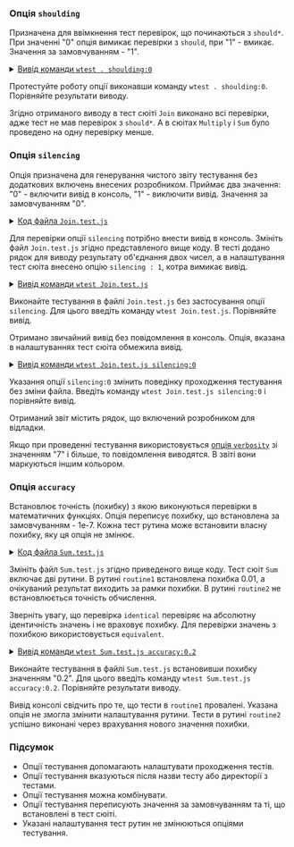 ### Опція `shoulding`

Призначена для ввімкнення тест перевірок, що починаються з `should*`. При значенні "0" опція вимикає перевірки з `should`, при "1" - вмикає. Значення за замовчуванням - "1".

<details>
  <summary><u>Вивід команди <code>wtest . shoulding:0</code></u></summary>

```
[user@user ~]$ wtest . shoulding:0
Running test suite ( Join ) ..
    at  /path_to_module/testCreation/Join.test.js:40

      Test check ( Join / routine1 / fail # 3 ) ... failed
      Failed test routine ( Join / routine1 ) in 0.087s

    Passed test checks 2 / 3
    Passed test cases 1 / 2
    Passed test routines 0 / 1
    Test suite ( Join ) ... in 0.175s ... failed

    Running test suite ( Multiply ) ..
    at  /path_to_module/testCreation/Multiply.test.js:27

      Passed test routine ( Multiply / routine1 ) in 0.046s

    Passed test checks 2 / 2
    Passed test cases 0 / 0
    Passed test routines 1 / 1
    Test suite ( Multiply ) ... in 0.605s ... ok

    Running test suite ( Sum ) ..
    at  /path_to_module/testCreation/Sum.test.js:27

      Passed test routine ( Sum / routine1 ) in 0.045s

    Passed test checks 2 / 2
    Passed test cases 0 / 0
    Passed test routines 1 / 1
    Test suite ( Sum ) ... in 0.608s ... ok



  Testing ... in 1.638s ... failed

```

</details>

Протестуйте роботу опції виконавши команду `wtest . shoulding:0`. Порівняйте результати виводу.

Згідно отриманого виводу в тест сюіті `Join` виконано всі перевірки, адже тест не мав перевірок з `should*`. А в сюітах `Multiply` i `Sum` було проведено на одну перевірку менше.  

### Опція `silencing`

Опція призначена для генерування чистого звіту тестування без додаткових включень  внесених розробником. Приймає два значення: "0" - включити вивід в консоль, "1" - виключити вивід. Значення за замовчуванням "0".

<details>
    <summary><u>Код файла <code>Join.test.js</code></u></summary>

```js    

let _ = require( 'wTesting' );
let Join = require( './Join.js' );

//

function routine1( test )
{
  test.case = 'pass';
  test.identical( Join.join( 'Hello ', 'world!' ), 'Hello world!' );
  console.log( Join.join(1, 2));  
  test.identical( Join.join( 1, 2 ), '12' );

  test.case = 'fail';
  test.identical( Join.join( 1, 3 ), 13 );

}

//

var Self =
{
  name : 'Join',
  silencing : 1,
  tests :
  {
    routine1,
  }
}

//

Self = wTestSuite( Self );
if( typeof module !== 'undefined' && !module.parent )
wTester.test( Self.name );

```

</details>

Для перевірки опції `silencing` потрібно внести вивід в консоль. Змініть файл `Join.test.js` згідно представленого вище коду. В тесті додано рядок для виводу результату об'єднання двох чисел, а в налаштування тест сюіта внесено опцію `silencing : 1`, котра вимикає вивід.

<details>
  <summary><u>Вивід команди <code>wtest Join.test.js</code></u></summary>

```
[user@user ~]$ wtest Join.test.js
Running test suite ( Join ) ..
    at  /path_to_module/testCreation/Join.test.js:40

        Test check ( Join / routine1 / fail # 3 ) ... failed
      Failed test routine ( Join / routine1 ) in 0.091s

    Passed test checks 2 / 3
    Passed test cases 1 / 2
    Passed test routines 0 / 1
    Test suite ( Join ) ... in 0.197s ... failed



  Testing ... in 0.272s ... failed

```

</details>

Виконайте тестування в файлі `Join.test.js` без застосування опції `silencing`. Для цього введіть команду `wtest Join.test.js`. Порівняйте вивід.

Отримано звичайний вивід без повідомлення в консоль. Опція, вказана в налаштуваннях тест сюіта обмежила вивід.

<details>
  <summary><u>Вивід команди <code>wtest Join.test.js silencing:0</code></u></summary>

```
[user@user ~]$ wtest Join.test.js silencing:0
Running test suite ( Join ) ..
    at  /path_to_module/testCreation/Join.test.js:40
12

        Test check ( Join / routine1 / fail # 3 ) ... failed
      Failed test routine ( Join / routine1 ) in 0.097s

    Passed test checks 2 / 3
    Passed test cases 1 / 2
    Passed test routines 0 / 1
    Test suite ( Join ) ... in 0.194s ... failed



  Testing ... in 0.261s ... failed

```

</details>

Указання опції `silencing:0` змінить поведінку проходження тестування без зміни файла. Введіть команду `wtest Join.test.js silencing:0` і порівняйте вивід.

Отриманий звіт містить рядок, що включений розробником для відладки.

Якщо при проведенні тестування використовується [опція `verbosity`](Verbosity.md) зі значенням "7" і більше, то повідомлення виводятся. В звіті вони маркуються іншим кольором.

### Опція `accuracy`

Встановлює точність (похибку) з якою виконуються перевірки в математичних функціях. Опція переписує похибку, що встановлена за замовчуванням - 1е-7. Кожна тест рутина може встановити власну похибку, яку ця опція не змінює.

<details>
    <summary><u>Код файла <code>Sum.test.js</code></u></summary>

```js    
let _ = require( 'wTesting' );
let Sum = require( './Sum.js' );

//

function routine1( test )
{
  test.equivalent( Sum.sum( 1, 1 ), 2.03 );
  test.equivalent( Sum.sum( 2, -1 ), 1.04 );
}
routine1.accuracy = 1e-2

//

function routine2( test )
{
  test.equivalent( Sum.sum( 1, 1 ), 2.1 );
  test.equivalent( Sum.sum( 2, -1 ), 0.9 );
}

//

var Self =
{
  name : 'Sum',
  tests :
  {
    routine1,
    routine2,
  }
}

//

Self = wTestSuite( Self );
if( typeof module !== 'undefined' && !module.parent )
wTester.test( Self.name );  

```

</details>

Змініть файл `Sum.test.js` згідно приведеного вище коду. Тест сюіт `Sum` включає дві рутини. В рутині `routine1` встановлена похибка 0.01, а очікуваний результат виходить за рамки похибки. В рутині `routine2` не встановлюється точність обчислення.

Зверніть увагу, що перевірка `identical` перевіряє на абсолютну ідентичність значень і не враховує похибку. Для перевірки значень з похибкою використовується `equivalent`.

<details>
  <summary><u>Вивід команди <code>wtest Sum.test.js accuracy:0.2</code></u></summary>

```
[user@user ~]$ wtest Sum.test.js accuracy:0.2
Running test suite ( Sum ) ..
    at  /path_to_module/testCreation/Sum.test.js:35

        Test check ( Sum / routine1 /  # 1 ) ... failed
        Test check ( Sum / routine1 /  # 2 ) ... failed
      Failed test routine ( Sum / routine1 ) in 0.146s
      Passed test routine ( Sum / routine2 ) in 0.045s

    Passed test checks 2 / 4
    Passed test cases 0 / 0
    Passed test routines 1 / 2
    Test suite ( Sum ) ... in 0.333s ... failed



  Testing ... in 0.414s ... failed

```

</details>

Виконайте тестування в файлі `Sum.test.js` встановивши похибку значенням "0.2". Для цього введіть команду `wtest Sum.test.js accuracy:0.2`. Порівняйте результати виводу.

Вивід консолі свідчить про те, що тести в `routine1` провалені. Указана опція не змогла змінити налаштування рутини. Тести в рутині `routine2` успішно виконані через врахування нового значення похибки.

### Підсумок

- Опції тестування допомагають налаштувати проходження тестів.
- Опції тестування вказуються після назви тесту або директорії з тестами.
- Опції тестування можна комбінувати.
- Опції тестування переписують значення за замовчуванням та ті, що встановлені в тест сюіті.
- Указані налаштування тест рутин не змінюються опціями тестування.

